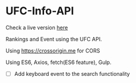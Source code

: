 # UFC-Info-API

Check a live version [here](http://ufc-ranking.surge.sh/)

Rankings and Event using the UFC API.

Using https://crossorigin.me for CORS

Using ES6, Axios, fetch(ES6 feature), Gulp.


- [ ] Add keyboard event to the search functionality
